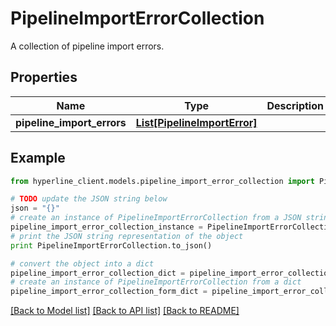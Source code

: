 # PipelineImportErrorCollection

A collection of pipeline import errors.

## Properties
Name | Type | Description | Notes
------------ | ------------- | ------------- | -------------
**pipeline_import_errors** | [**List[PipelineImportError]**](PipelineImportError.md) |  | [optional] 

## Example

```python
from hyperline_client.models.pipeline_import_error_collection import PipelineImportErrorCollection

# TODO update the JSON string below
json = "{}"
# create an instance of PipelineImportErrorCollection from a JSON string
pipeline_import_error_collection_instance = PipelineImportErrorCollection.from_json(json)
# print the JSON string representation of the object
print PipelineImportErrorCollection.to_json()

# convert the object into a dict
pipeline_import_error_collection_dict = pipeline_import_error_collection_instance.to_dict()
# create an instance of PipelineImportErrorCollection from a dict
pipeline_import_error_collection_form_dict = pipeline_import_error_collection.from_dict(pipeline_import_error_collection_dict)
```
[[Back to Model list]](../README.md#documentation-for-models) [[Back to API list]](../README.md#documentation-for-api-endpoints) [[Back to README]](../README.md)


